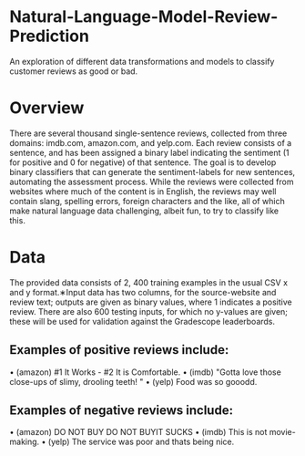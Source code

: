 # Natural-Language-Model-Review-Prediction
An exploration of different data transformations and models to classify customer reviews as good or bad.

# Overview
There are several thousand single-sentence reviews, collected from three domains: imdb.com, amazon.com, and yelp.com. Each review consists of a sentence, and has been assigned a
binary label indicating the sentiment (1 for positive and 0 for negative) of that sentence. The goal is to develop binary classifiers that can generate the sentiment-labels for new sentences, automating
the assessment process. While the reviews were collected from websites where much of the content is in English, the reviews may well contain slang, spelling errors, foreign characters and the like,
all of which make natural language data challenging, albeit fun, to try to classify like this.

# Data
The provided data consists of 2, 400 training examples in the usual CSV x and y format.∗Input data has two columns, for the source-website and review text; outputs are given as binary values,
where 1 indicates a positive review. There are also 600 testing inputs, for which no y-values are given; these will be used for validation against the Gradescope leaderboards.


## Examples of positive reviews include:
• (amazon) #1 It Works - #2 It is Comfortable.
• (imdb) "Gotta love those close-ups of slimy, drooling teeth! "
• (yelp) Food was so gooodd.
## Examples of negative reviews include:
• (amazon) DO NOT BUY DO NOT BUYIT SUCKS
• (imdb) This is not movie-making.
• (yelp) The service was poor and thats being nice.
